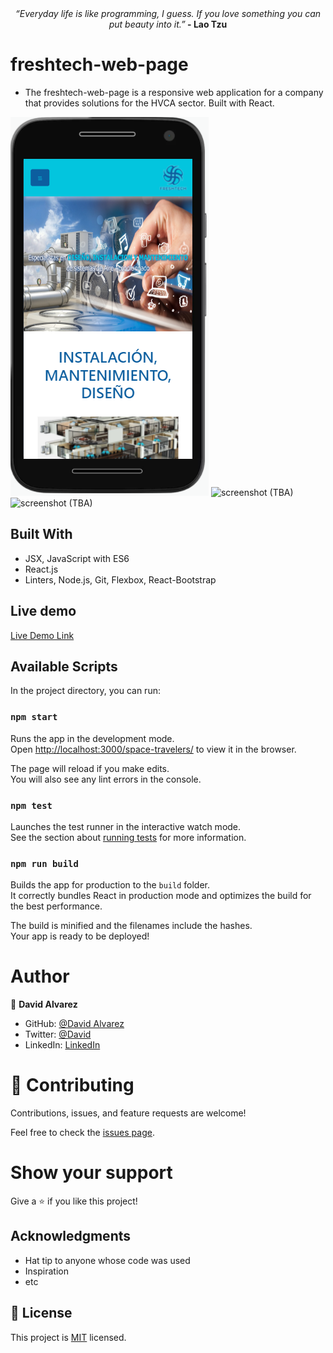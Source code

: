 <div align="center">
  <em align="center" style>“Everyday life is like programming, I guess. If you love something you can put beauty into it.”</em><strong> - Lao Tzu</strong>
</div>

# freshtech-web-page

- The freshtech-web-page is a responsive web application for a company that provides solutions for the HVCA sector. Built with React.

![screenshot (TBA)](./docs/screenshot1.PNG)
![screenshot (TBA)](./docs/screenshot2.PNG)
![screenshot (TBA)](./docs/screenshot3.PNG)

## Built With

- JSX, JavaScript with ES6
- React.js
- Linters, Node.js, Git, Flexbox, React-Bootstrap

## Live demo

[Live Demo Link](https://freshtech-colombia.netlify.app/)

## Available Scripts

In the project directory, you can run:

### `npm start`

Runs the app in the development mode.\
Open [http://localhost:3000/space-travelers/](http://localhost:3000/space-travelers/) to view it in the browser.

The page will reload if you make edits.\
You will also see any lint errors in the console.

### `npm test`

Launches the test runner in the interactive watch mode.\
See the section about [running tests](https://facebook.github.io/create-react-app/docs/running-tests) for more information.

### `npm run build`

Builds the app for production to the `build` folder.\
It correctly bundles React in production mode and optimizes the build for the best performance.

The build is minified and the filenames include the hashes.\
Your app is ready to be deployed!

# Author

👤 **David Alvarez**

- GitHub: [@David Alvarez](https://github.com/petudeveloper)
- Twitter: [@David](https://twitter.com/petudeveloper)
- LinkedIn: [LinkedIn](https://www.linkedin.com/in/davidalvarezmazzo/)

# 🤝 Contributing

Contributions, issues, and feature requests are welcome!

Feel free to check the [issues page](https://github.com/petudeveloper/space-travelers/issues).

# Show your support

Give a ⭐️ if you like this project!

## Acknowledgments

- Hat tip to anyone whose code was used
- Inspiration
- etc

## 📝 License

This project is [MIT](./MIT.md) licensed.
